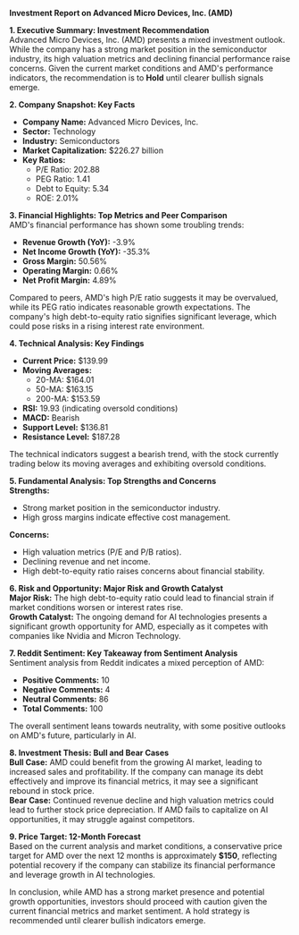 **Investment Report on Advanced Micro Devices, Inc. (AMD)**

**1. Executive Summary: Investment Recommendation**  
Advanced Micro Devices, Inc. (AMD) presents a mixed investment outlook. While the company has a strong market position in the semiconductor industry, its high valuation metrics and declining financial performance raise concerns. Given the current market conditions and AMD's performance indicators, the recommendation is to **Hold** until clearer bullish signals emerge.

**2. Company Snapshot: Key Facts**  
- **Company Name:** Advanced Micro Devices, Inc.  
- **Sector:** Technology  
- **Industry:** Semiconductors  
- **Market Capitalization:** $226.27 billion  
- **Key Ratios:**  
  - P/E Ratio: 202.88  
  - PEG Ratio: 1.41  
  - Debt to Equity: 5.34  
  - ROE: 2.01%  

**3. Financial Highlights: Top Metrics and Peer Comparison**  
AMD's financial performance has shown some troubling trends:
- **Revenue Growth (YoY):** -3.9%  
- **Net Income Growth (YoY):** -35.3%  
- **Gross Margin:** 50.56%  
- **Operating Margin:** 0.66%  
- **Net Profit Margin:** 4.89%  

Compared to peers, AMD's high P/E ratio suggests it may be overvalued, while its PEG ratio indicates reasonable growth expectations. The company's high debt-to-equity ratio signifies significant leverage, which could pose risks in a rising interest rate environment.

**4. Technical Analysis: Key Findings**  
- **Current Price:** $139.99  
- **Moving Averages:**  
  - 20-MA: $164.01  
  - 50-MA: $163.15  
  - 200-MA: $153.59  
- **RSI:** 19.93 (indicating oversold conditions)  
- **MACD:** Bearish  
- **Support Level:** $136.81  
- **Resistance Level:** $187.28  

The technical indicators suggest a bearish trend, with the stock currently trading below its moving averages and exhibiting oversold conditions.

**5. Fundamental Analysis: Top Strengths and Concerns**  
**Strengths:**  
- Strong market position in the semiconductor industry.  
- High gross margins indicate effective cost management.  

**Concerns:**  
- High valuation metrics (P/E and P/B ratios).  
- Declining revenue and net income.  
- High debt-to-equity ratio raises concerns about financial stability.  

**6. Risk and Opportunity: Major Risk and Growth Catalyst**  
**Major Risk:** The high debt-to-equity ratio could lead to financial strain if market conditions worsen or interest rates rise.  
**Growth Catalyst:** The ongoing demand for AI technologies presents a significant growth opportunity for AMD, especially as it competes with companies like Nvidia and Micron Technology.

**7. Reddit Sentiment: Key Takeaway from Sentiment Analysis**  
Sentiment analysis from Reddit indicates a mixed perception of AMD:
- **Positive Comments:** 10  
- **Negative Comments:** 4  
- **Neutral Comments:** 86  
- **Total Comments:** 100  

The overall sentiment leans towards neutrality, with some positive outlooks on AMD's future, particularly in AI.

**8. Investment Thesis: Bull and Bear Cases**  
**Bull Case:** AMD could benefit from the growing AI market, leading to increased sales and profitability. If the company can manage its debt effectively and improve its financial metrics, it may see a significant rebound in stock price.  
**Bear Case:** Continued revenue decline and high valuation metrics could lead to further stock price depreciation. If AMD fails to capitalize on AI opportunities, it may struggle against competitors.

**9. Price Target: 12-Month Forecast**  
Based on the current analysis and market conditions, a conservative price target for AMD over the next 12 months is approximately **$150**, reflecting potential recovery if the company can stabilize its financial performance and leverage growth in AI technologies.

In conclusion, while AMD has a strong market presence and potential growth opportunities, investors should proceed with caution given the current financial metrics and market sentiment. A hold strategy is recommended until clearer bullish indicators emerge.